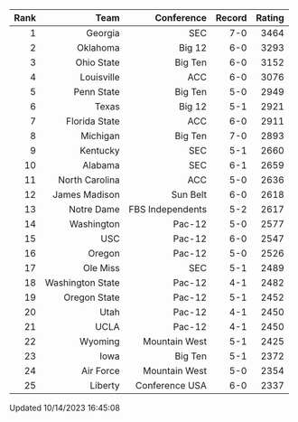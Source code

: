 | Rank  | Team                 | Conference           | Record   | Rating |
| ---:  | ---:                 | ---:                 | ---:     | ---:   |
| 1     | Georgia              | SEC                  | 7-0      | 3464   |
| 2     | Oklahoma             | Big 12               | 6-0      | 3293   |
| 3     | Ohio State           | Big Ten              | 6-0      | 3152   |
| 4     | Louisville           | ACC                  | 6-0      | 3076   |
| 5     | Penn State           | Big Ten              | 5-0      | 2949   |
| 6     | Texas                | Big 12               | 5-1      | 2921   |
| 7     | Florida State        | ACC                  | 6-0      | 2911   |
| 8     | Michigan             | Big Ten              | 7-0      | 2893   |
| 9     | Kentucky             | SEC                  | 5-1      | 2660   |
| 10    | Alabama              | SEC                  | 6-1      | 2659   |
| 11    | North Carolina       | ACC                  | 5-0      | 2636   |
| 12    | James Madison        | Sun Belt             | 6-0      | 2618   |
| 13    | Notre Dame           | FBS Independents     | 5-2      | 2617   |
| 14    | Washington           | Pac-12               | 5-0      | 2577   |
| 15    | USC                  | Pac-12               | 6-0      | 2547   |
| 16    | Oregon               | Pac-12               | 5-0      | 2526   |
| 17    | Ole Miss             | SEC                  | 5-1      | 2489   |
| 18    | Washington State     | Pac-12               | 4-1      | 2482   |
| 19    | Oregon State         | Pac-12               | 5-1      | 2452   |
| 20    | Utah                 | Pac-12               | 4-1      | 2450   |
| 21    | UCLA                 | Pac-12               | 4-1      | 2450   |
| 22    | Wyoming              | Mountain West        | 5-1      | 2425   |
| 23    | Iowa                 | Big Ten              | 5-1      | 2372   |
| 24    | Air Force            | Mountain West        | 5-0      | 2354   |
| 25    | Liberty              | Conference USA       | 6-0      | 2337   |

Updated 10/14/2023 16:45:08
